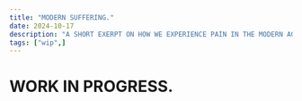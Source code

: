 ```yaml
---
title: "MODERN SUFFERING."
date: 2024-10-17
description: "A SHORT EXERPT ON HOW WE EXPERIENCE PAIN IN THE MODERN AGE."
tags: ["wip",]
---
```

# WORK IN PROGRESS.